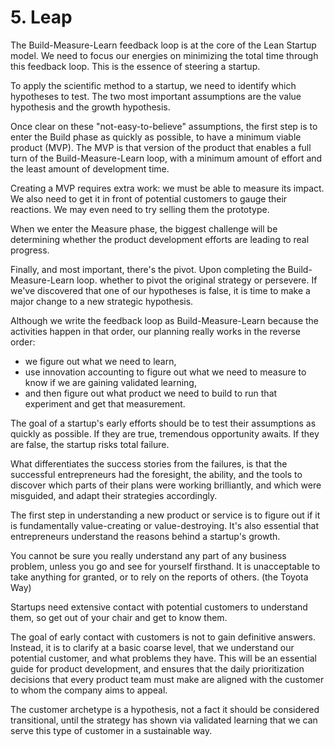 # 5. Leap
The Build-Measure-Learn feedback loop is at the core of the Lean Startup model. We need to focus our energies on minimizing the total time through this feedback loop. This is the essence of steering a startup. 

To apply the scientific method to a startup, we need to identify which hypotheses to test. The two most important assumptions are the value hypothesis and the growth hypothesis.

Once clear on these "not-easy-to-believe" assumptions, the first step is to enter the Build phase as quickly as possible, to have a minimum viable product (MVP). The MVP is that version of the product that enables a full turn of the Build-Measure-Learn loop, with a minimum amount of effort and the least amount of development time.

Creating a MVP requires extra work: we must be able to measure its impact. We also need to get it in front of potential customers to gauge their reactions. We may even need to try selling them the prototype. 

When we enter the Measure phase, the biggest challenge will be determining whether the product development efforts are leading to real progress.

Finally, and most important, there's the pivot. Upon completing the Build-Measure-Learn loop. whether to pivot the original strategy or persevere. If we've discovered that one of our hypotheses is false, it is time to make a major change to a new strategic hypothesis. 

Although we write the feedback loop as Build-Measure-Learn because the activities happen in that order, our planning really works in the reverse order: 
- we figure out what we need to learn, 
- use innovation accounting to figure out what we need to measure to know if we are gaining validated learning, 
- and then figure out what product we need to build to run that experiment and get that measurement.

The goal of a startup's early efforts should be to test their assumptions as quickly as possible. If they are true, tremendous opportunity awaits. If they are false, the startup risks total failure.

What differentiates the success stories from the failures, is that the successful entrepreneurs had the foresight, the ability, and the tools to discover which parts of their plans were working brilliantly, and which were misguided, and adapt their strategies accordingly.

The first step in understanding a new product or service is to figure out if it is fundamentally value-creating or value-destroying. It's also essential that entrepreneurs understand the reasons behind a startup's growth.

You cannot be sure you really understand any part of any business problem, unless you go and see for yourself firsthand. It is unacceptable to take anything for granted, or to rely on the reports of others. (the Toyota Way)

Startups need extensive contact with potential customers to understand them, so get out of your chair and get to know them.

The goal of early contact with customers is not to gain definitive answers. Instead, it is to clarify at a basic coarse level, that we understand our potential customer, and what problems they have. This will be an essential guide for product development, and ensures that the daily prioritization decisions that every product team must make are aligned with the customer to whom the company aims to appeal.

The customer archetype is a hypothesis, not a fact it should be considered transitional, until the strategy has shown via validated learning that we can serve this type of customer in a sustainable way.
